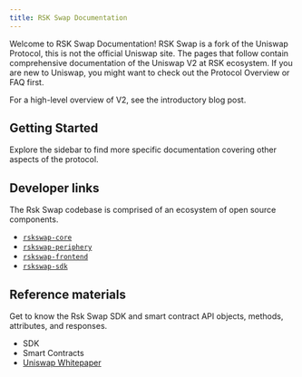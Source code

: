 ```yaml
---
title: RSK Swap Documentation
---
```


Welcome to RSK Swap Documentation! RSK Swap is a fork of the Uniswap Protocol, this is not the official Uniswap site. The pages that follow contain comprehensive documentation of the Uniswap V2 at RSK ecosystem. If you are new to Uniswap, you might want to check out the <Link to="/docs/v2/protocol-overview">Protocol Overview</Link> or <Link to="/faq">FAQ</Link> first.

For a high-level overview of V2, see the <Link to='/blog/uniswap-v2'>introductory blog post</Link>.

## Getting Started

<Wizard />

Explore the sidebar to find more specific documentation covering other aspects of the protocol.

## Developer links

The Rsk Swap codebase is comprised of an ecosystem of open source components.

- [`rskswap-core`](https://github.com/Think-and-Dev/rskswap-core)
- [`rskswap-periphery`](https://github.com/Think-and-Dev/rskswap-periphery)
- [`rskswap-frontend`](https://github.com/Think-and-Dev/rskswap-frontend)
- [`rskswap-sdk`](https://github.com/Think-and-Dev/rskswap-sdk)

## Reference materials

Get to know the Rsk Swap SDK and smart contract API objects, methods, attributes, and responses.

- <Link to="/docs/v2/SDK">SDK</Link>
- <Link to="/docs/v2/smart-contracts">Smart Contracts</Link>
- [Uniswap Whitepaper](/whitepaper.pdf)

